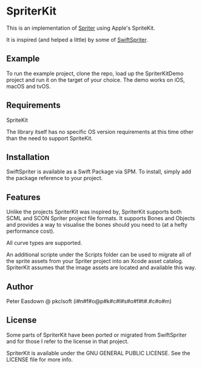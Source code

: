 # SpriterKit

This is an implementation of [Spriter](https://www.brashmonkey.com) using Apple's SpriteKit.

It is inspired (and helped a little) by some of [SwiftSpriter](https://github.com/lumenlunae/SwiftSpriter).

## Example

To run the example project, clone the repo, load up the SpriterKitDemo project and run it on the target of your choice.  The demo works on iOS, macOS and tvOS.

## Requirements
SpriteKit

The library itself has no specific OS version requirements at this time other than the need to support SpriteKit.

## Installation

SwiftSpriter is available as a Swift Package via SPM. To install, simply add the package reference to your project.

## Features

Unlike the projects SpriterKit was inspired by, SpriterKit supports both SCML and SCON Spriter project file formats.  It supports Bones and Objects and provides a way to visualise the bones should you need to (at a hefty performance cost).

All curve types are supported.

An additional scripte under the Scripts folder can be used to migrate all of the sprite assets from your Spriter project into an Xcode asset catalog.  SpriterKit assumes that the image assets are located and available this way.

## Author

Peter Easdown @ pkclsoft (i#n#f#o@p#k#c#l#s#o#f#t#.#c#o#m)

## License

Some parts of SpriterKit have been ported or migrated from SwiftSpriter and for those I refer to the license in that project.
 
SpriterKit is available under the GNU GENERAL PUBLIC LICENSE. See the LICENSE file for more info.
